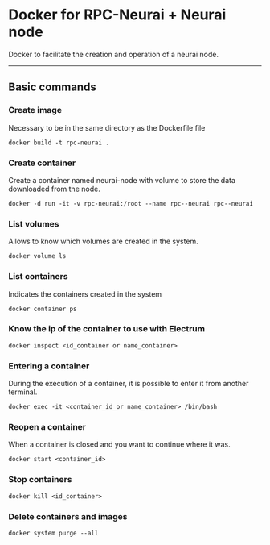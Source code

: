 # Docker for RPC-Neurai + Neurai node

Docker to facilitate the creation and operation of a neurai node.

----
## Basic commands

### Create image
Necessary to be in the same directory as the Dockerfile file

```docker build -t rpc-neurai .```

### Create container
Create a container named neurai-node with volume to store the data downloaded from the node.

```docker -d run -it -v rpc-neurai:/root --name rpc--neurai rpc--neurai```

### List volumes
Allows to know which volumes are created in the system.

```docker volume ls```

### List containers
Indicates the containers created in the system

```docker container ps```

### Know the ip of the container to use with Electrum

```docker inspect <id_container or name_container>```

### Entering a container
During the execution of a container, it is possible to enter it from another terminal.

```docker exec -it <container_id_or name_container> /bin/bash```

### Reopen a container
When a container is closed and you want to continue where it was.

```docker start <container_id>```

### Stop containers

```docker kill <id_container>```

### Delete containers and images

```docker system purge --all```